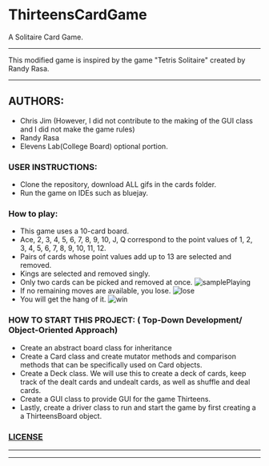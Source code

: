 # ThirteensCardGame
A Solitaire Card Game.

------------------------------------------------------------------------

This modified game is inspired by the game "Tetris Solitaire" created by Randy Rasa. 

------------------------------------------------------------------------

## AUTHORS: 
* Chris Jim (However, I did not contribute to the making of the GUI class and I did not make the game rules) 
* Randy Rasa
* Elevens Lab(College Board) optional portion. 
 
### USER INSTRUCTIONS:
* Clone the repository, download ALL gifs in the cards folder. 
* Run the game on IDEs such as bluejay.

### How to play: 
* This game uses a 10-card board. 
* Ace, 2, 3, 4, 5, 6, 7, 8, 9, 10, J, Q correspond to the point values of 
  1, 2, 3, 4, 5, 6, 7, 8, 9, 10, 11, 12.
* Pairs of cards whose point values add up to 13 are selected and removed.
* Kings are selected and removed singly. 
* Only two cards can be picked and removed at once. 
![samplePlaying](https://user-images.githubusercontent.com/26378494/28245907-7cec9b8c-6a43-11e7-9b90-babb87221a83.gif)
* If no remaining moves are available, you lose. 
![lose](https://user-images.githubusercontent.com/26378494/28245909-7f28beee-6a43-11e7-8596-313a64bc82d2.JPG)
* You will get the hang of it. 
![win](https://user-images.githubusercontent.com/26378494/28245913-80f66320-6a43-11e7-871d-882421d52e7c.gif)

### HOW TO START THIS PROJECT: ( Top-Down Development/ Object-Oriented Approach) 
* Create an abstract board class for inheritance
* Create a Card class and create mutator methods and comparison methods 
that can be specifically used on Card objects.
* Create a Deck class. We will use this to create a deck of cards, keep track of the
dealt cards and undealt cards, as well as shuffle and deal cards.
* Create a GUI class to provide GUI for the game Thirteens. 
* Lastly, create a driver class to run and start the game by first creating a a ThirteensBoard object. 
       
### [LICENSE](https://github.com/chrisjim316/ThirteensCardGame/blob/master/LICENSE)
------------------------------------------------------------------------
------------------------------------------------------------------------
